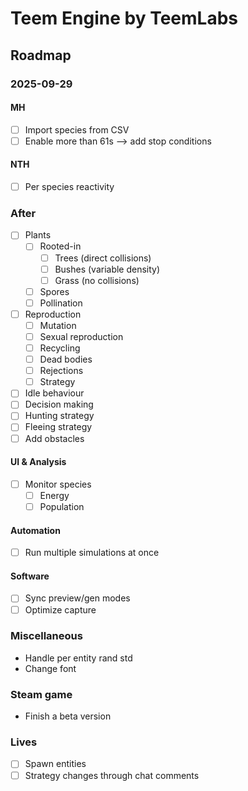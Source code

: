 # Teem Engine by TeemLabs
## Roadmap
### 2025-09-29
#### MH
- [ ] Import species from CSV
- [ ] Enable more than 61s --> add stop conditions

#### NTH
- [ ] Per species reactivity

### After
- [ ] Plants
  - [ ] Rooted-in
    - [ ] Trees (direct collisions)
    - [ ] Bushes (variable density)
    - [ ] Grass (no collisions)
  - [ ] Spores
  - [ ] Pollination
- [ ] Reproduction
  - [ ] Mutation
  - [ ] Sexual reproduction
  - [ ] Recycling
  - [ ] Dead bodies
  - [ ] Rejections
  - [ ] Strategy
- [ ] Idle behaviour
- [ ] Decision making
- [ ] Hunting strategy
- [ ] Fleeing strategy
- [ ] Add obstacles
#### UI & Analysis
- [ ] Monitor species
  - [ ] Energy
  - [ ] Population
#### Automation
- [ ] Run multiple simulations at once
#### Software
- [ ] Sync preview/gen modes
- [ ] Optimize capture

### Miscellaneous
- Handle per entity rand std
- Change font

### Steam game
- Finish a beta version

### Lives
- [ ] Spawn entities
- [ ] Strategy changes through chat comments